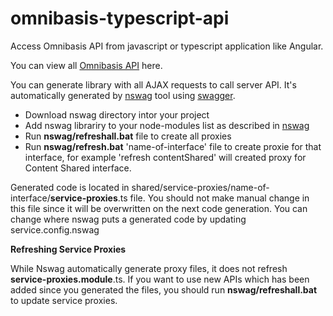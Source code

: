 # omnibasis-typescript-api
Access Omnibasis API from javascript or typescript application like Angular.

You can view all [Omnibasis API](https://api.omnibasis.com) here.

You can generate library with all AJAX requests to call server API. It's automatically
generated by [nswag](https://github.com/NSwag/NSwag) tool using
[swagger](http://swagger.io/). 


* Download  nswag directory intor your project
* Add nswag librariry to your node-modules list as described in  [nswag](https://github.com/NSwag/NSwag)
* Run **nswag/refreshall.bat** file  to create all proxies
* Run **nswag/refresh.bat** 'name-of-interface' file  to create proxie for that interface, for example 'refresh contentShared' will created proxy for Content Shared interface.

Generated code is located in shared/service-proxies/name-of-interface/**service-proxies**.ts file. You should not make manual change in this file since it will be overwritten on the next code
generation. You can change where nswag puts a generated code by updating service.config.nswag

**Refreshing Service Proxies**

While Nswag automatically generate proxy files, it does not refresh
**service-proxies.module**.ts. If you want to use new APIs which has been added since you generated the files, you should run **nswag/refreshall.bat** to update service proxies.
